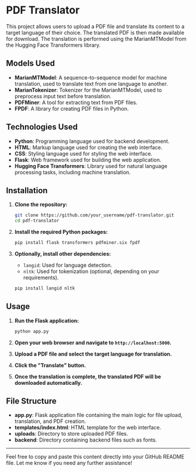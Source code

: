 # PDF Translator
This project allows users to upload a PDF file and translate its content to a target language of their choice. The translated PDF is then made available for download. The translation is performed using the MarianMTModel from the Hugging Face Transformers library.

## Models Used
- **MarianMTModel**: A sequence-to-sequence model for machine translation, used to translate text from one language to another.
- **MarianTokenizer**: Tokenizer for the MarianMTModel, used to preprocess input text before translation.
- **PDFMiner**: A tool for extracting text from PDF files.
- **FPDF**: A library for creating PDF files in Python.

## Technologies Used
- **Python**: Programming language used for backend development.
- **HTML**: Markup language used for creating the web interface.
- **CSS**: Styling language used for styling the web interface.
- **Flask**: Web framework used for building the web application.
- **Hugging Face Transformers**: Library used for natural language processing tasks, including machine translation.

## Installation
1. **Clone the repository:**
    ```bash
    git clone https://github.com/your_username/pdf-translator.git
    cd pdf-translator
    ```

2. **Install the required Python packages:**
    ```bash
    pip install flask transformers pdfminer.six fpdf
    ```

3. **Optionally, install other dependencies:**
    - `langid`: Used for language detection.
    - `nltk`: Used for tokenization (optional, depending on your requirements).
    ```bash
    pip install langid nltk
    ```

## Usage
1. **Run the Flask application:**
    ```bash
    python app.py
    ```

2. **Open your web browser and navigate to `http://localhost:5000`.**

3. **Upload a PDF file and select the target language for translation.**

4. **Click the "Translate" button.**

5. **Once the translation is complete, the translated PDF will be downloaded automatically.**

## File Structure
- **app.py**: Flask application file containing the main logic for file upload, translation, and PDF creation.
- **templates/index.html**: HTML template for the web interface.
- **uploads**: Directory to store uploaded PDF files.
- **backend**: Directory containing backend files such as fonts.

---

Feel free to copy and paste this content directly into your GitHub README file. Let me know if you need any further assistance!
